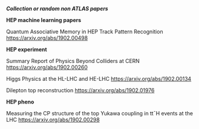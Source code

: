 ***Collection or random non ATLAS papers*** 

**HEP machine learning papers** 

Quantum Associative Memory in HEP Track Pattern Recognition https://arxiv.org/abs/1902.00498 

**HEP experiment** 

Summary Report of Physics Beyond Colliders at CERN https://arxiv.org/abs/1902.00260 

Higgs Physics at the HL-LHC and HE-LHC https://arxiv.org/abs/1902.00134 

Dilepton top reconstruction https://arxiv.org/abs/1902.01976 

**HEP pheno**

Measuring the CP structure of the top Yukawa coupling in tt¯H events at the LHC https://arxiv.org/abs/1902.00298 
